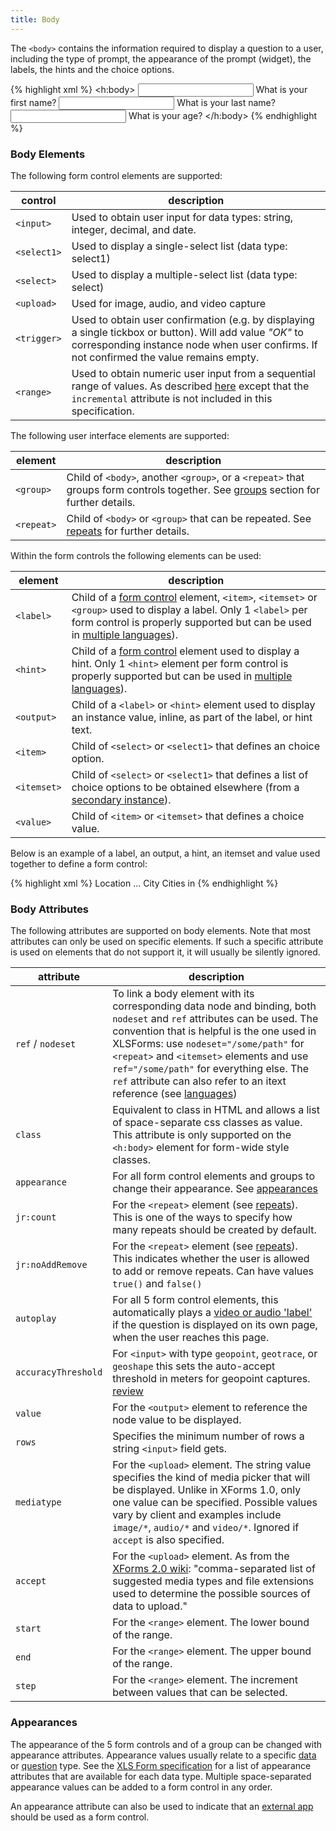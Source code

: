 ```yaml
---
title: Body
---
```


The `<body>` contains the information required to display a question to a user, including the type of prompt, the appearance of the prompt (widget), the labels, the hints and the choice options.

{% highlight xml %}
 <h:body>
    <input ref="/data/firstname">
        <label>What is your first name?</label>
    </input>
    <input ref="/data/lastname">
        <label>What is your last name?</label>
    </input>
    <input ref="/data/age">
        <label>What is your age?</label>
    </input>
</h:body>
{% endhighlight %}

### Body Elements

The following form control elements are supported:

| control       | description
|---------------|------------
|`<input>`      | Used to obtain user input for data types: string, integer, decimal, and date.
|`<select1>`    | Used to display a single-select list (data type: select1)
|`<select>`     | Used to display a multiple-select list (data type: select)
|`<upload>`     | Used for image, audio, and video capture
|`<trigger>`    | Used to obtain user confirmation (e.g. by displaying a single tickbox or button). Will add value _"OK"_ to corresponding instance node when user confirms. If not confirmed the value remains empty.
|`<range>`      | Used to obtain numeric user input from a sequential range of values. As described [here](https://en.wikibooks.org/wiki/XForms/Range) except that the `incremental` attribute is not included in this specification.

The following user interface elements are supported:

| element       | description
|---------------|---------------------------------------
| `<group>`     | Child of `<body>`, another `<group>`, or a `<repeat>` that groups form controls together. See [groups](#groups) section for further details.
| `<repeat>`    | Child of `<body>` or `<group>` that can be repeated. See [repeats](#repeats) for further details.

Within the form controls the following elements can be used:

| element       | description
|---------------|------------------
| `<label>`     | Child of a [form control](#body-elements) element, `<item>`, `<itemset>` or `<group>` used to display a label. Only 1 `<label>` per form control is properly supported but can be used in [multiple languages](#languages)).
| `<hint>`      | Child of a [form control](#body-elements) element used to display a hint. Only 1 `<hint>` element per form control is properly supported but can be used in [multiple languages](#languages)).
| `<output>`    | Child of a `<label>` or `<hint>` element used to display an instance value, inline, as part of the label, or hint text.
| `<item>`      | Child of `<select>` or `<select1>` that defines an choice option.
| `<itemset>`   | Child of `<select>` or `<select1>` that defines a list of choice options to be obtained elsewhere (from a [secondary instance](#secondary-instances)).
| `<value>`     | Child of `<item>` or `<itemset>` that defines a choice value.

Below is an example of a label, an output, a hint, an itemset and value used together to define a form control:

{% highlight xml %}
 <group ref="/data/loc">
    <label>Location</label>
    ...
    <select1 ref="/data/loc/city">
        <label>City</label>
        <hint>Cities in <output value="/data/loc/country"/></hint>
        <itemset nodeset="instance('cities')/root/item[country= /data/loc/country ]">
            <value ref="name"/>
            <label ref="label"/>
        </itemset>
    </select1>
</group>
{% endhighlight %}

### Body Attributes

The following attributes are supported on body elements. Note that most attributes can only be used on specific elements. If such a specific attribute is used on elements that do not support it, it will usually be silently ignored. 

| attribute     | description
|---------------|----------------
| `ref` / `nodeset` | To link a body element with its corresponding data node and binding, both `nodeset` and `ref` attributes can be used. The convention that is helpful is the one used in XLSForms: use `nodeset="/some/path"` for `<repeat>` and `<itemset>` elements and use `ref="/some/path"` for everything else. The `ref` attribute can also refer to an itext reference (see [languages](#languages))
| `class`         | Equivalent to class in HTML and allows a list of space-separate css classes as value. This attribute is only supported on the `<h:body>` element for form-wide style classes.
| `appearance`    | For all form control elements and groups to change their appearance. See [appearances](#appearances)
| `jr:count`      | For the `<repeat>` element (see [repeats](#repeats)). This is one of the ways to specify how many repeats should be created by default.
| `jr:noAddRemove`| For the `<repeat>` element (see [repeats](#repeats)). This indicates whether the user is allowed to add or remove repeats. Can have values `true()` and `false()`
| `autoplay`      | For all 5 form control elements, this automatically plays a [video or audio 'label'](#media) if the question is displayed on its own page, when the user reaches this page.
| `accuracyThreshold` | For `<input>` with type `geopoint`, `geotrace`, or `geoshape` this sets the auto-accept threshold in meters for geopoint captures. [review]()
| `value`         | For the `<output>` element to reference the node value to be displayed.
| `rows`          | Specifies the minimum number of rows a string `<input>` field gets.
| `mediatype`     | For the `<upload>` element. The string value specifies the kind of media picker that will be displayed. Unlike in XForms 1.0, only one value can be specified. Possible values vary by client and examples include `image/*`, `audio/*` and `video/*`. Ignored if `accept` is also specified.
|`accept`         | For the `<upload>` element. As from the [XForms 2.0 wiki](https://www.w3.org/community/xformsusers/wiki/XForms_2.0#The_upload_Element): "comma-separated list of suggested media types and file extensions used to determine the possible sources of data to upload."
|`start`          | For the `<range>` element. The lower bound of the range.
|`end`            | For the `<range>` element. The upper bound of the range.
|`step`           | For the `<range>` element. The increment between values that can be selected.


### Appearances

The appearance of the 5 form controls and of a group can be changed with appearance attributes. Appearance values usually relate to a specific [data](#data-types) or [question](#body-elements) type. See the [XLS Form specification](http://xlsform.org) for a list of appearance attributes that are available for each data type. Multiple space-separated appearance values can be added to a form control in any order.

An appearance attribute can also be used to indicate that an [external app](#external-applications) should be used as a form control.


